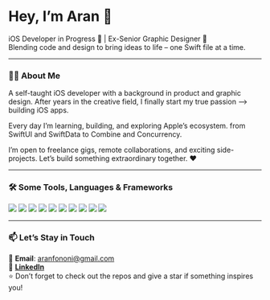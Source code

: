 <h1 align="left">Hey, I’m Aran 👋</h1>

<p align="left">
  iOS Developer in Progress 🍎 | Ex-Senior Graphic Designer 🎨<br/>
  Blending code and design to bring ideas to life – one Swift file at a time.
</p>

---

<div align="left">

### 👨‍💻 About Me

A self-taught iOS developer with a background in product and graphic design. After years in the creative field, I finally start my true passion —> building iOS apps.

Every day I’m learning, building, and exploring Apple’s ecosystem. from SwiftUI and SwiftData to Combine and Concurrency.

I’m open to freelance gigs, remote collaborations, and exciting side-projects. Let’s build something extraordinary together. ❤️

---

### 🛠️ Some Tools, Languages & Frameworks

<p align="left">
  <img src="https://img.shields.io/badge/Swift-orange?style=for-the-badge&logo=swift&logoColor=white"/>
  <img src="https://img.shields.io/badge/SwiftUI-1e1e1e?style=for-the-badge&logo=apple&logoColor=white"/>
  <img src="https://img.shields.io/badge/Xcode-147EFB?style=for-the-badge&logo=xcode&logoColor=white"/>
  <img src="https://img.shields.io/badge/SwiftData-FA7343?style=for-the-badge&logo=swift&logoColor=white"/>
  <img src="https://img.shields.io/badge/Realm-black?style=for-the-badge&logo=googlecloudstorage&logoColor=white"/>
  <img src="https://img.shields.io/badge/Concurrency-333333?style=for-the-badge&logo=concourse&logoColor=white"/>
  <img src="https://img.shields.io/badge/MVVM-007ACC?style=for-the-badge&logo=apple&logoColor=white"/>
  <img src="https://img.shields.io/badge/Alamofire-grey?style=for-the-badge&logo=fireship&logoColor=white"/>
  <img src="https://img.shields.io/badge/Product%20Design-8E44AD?style=for-the-badge&logo=codesandbox&logoColor=white"/>
  <img src="https://img.shields.io/badge/Figma-purple?style=for-the-badge&logo=figma&logoColor=white"/>
</p>

---

### 📫 Let’s Stay in Touch

📧 **Email**: aranfononi@gmail.com  
💼 [**LinkedIn**](https://www.linkedin.com/in/aranfononi)  
⭐️ Don’t forget to check out the repos and give a star if something inspires you!

</div>
